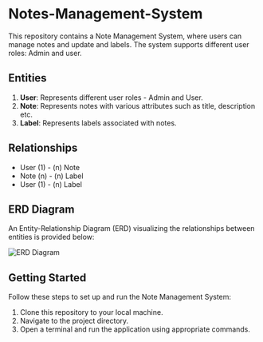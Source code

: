 # Notes-Management-System

This repository contains a Note Management System, where users can manage notes and update and labels. The system supports different user roles: Admin and user.
## Entities

1. **User**: Represents different user roles - Admin and User.
2. **Note**: Represents notes with various attributes such as title, description etc.
3. **Label**: Represents labels associated with notes.


## Relationships

- User (1) - (n) Note
- Note (n) - (n) Label
- User (1) - (n) Label

## ERD Diagram

An Entity-Relationship Diagram (ERD) visualizing the relationships between entities is provided below:

![ERD Diagram](https://github.com/hk5ahi/CLI-Task-Management-System/assets/75085428/a55845ce-50d5-4204-8a8b-4501b73c56b8)

## Getting Started

Follow these steps to set up and run the Note Management System:

1. Clone this repository to your local machine.
2. Navigate to the project directory.
3. Open a terminal and run the application using appropriate commands.
